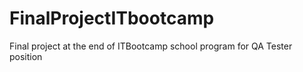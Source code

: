 # FinalProjectITbootcamp
Final project at the end of ITBootcamp school program for QA Tester position
